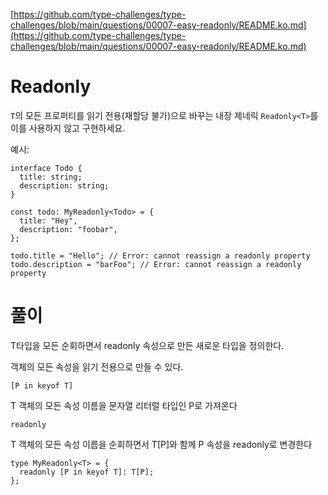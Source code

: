 [https://github.com/type-challenges/type-challenges/blob/main/questions/00007-easy-readonly/README.ko.md](https://github.com/type-challenges/type-challenges/blob/main/questions/00007-easy-readonly/README.ko.md)

# Readonly

`T`의 모든 프로퍼티를 읽기 전용(재할당 불가)으로 바꾸는 내장 제네릭 `Readonly<T>`를 이를 사용하지 않고 구현하세요.

예시:

```tsx
interface Todo {
  title: string;
  description: string;
}

const todo: MyReadonly<Todo> = {
  title: "Hey",
  description: "foobar",
};

todo.title = "Hello"; // Error: cannot reassign a readonly property
todo.description = "barFoo"; // Error: cannot reassign a readonly property
```

# 풀이

T타입을 모든 순회하면서 readonly 속성으로 만든 새로운 타입을 정의한다.

객체의 모든 속성을 읽기 전용으로 만들 수 있다.

`[P in keyof T]`

T 객체의 모든 속성 이름을 문자열 리터럴 타입인 P로 가져온다

`readonly`

T 객체의 모든 속성 이름을 순회하면서 T[P]와 함께 P 속성을 readonly로 변경한다

```tsx
type MyReadonly<T> = {
  readonly [P in keyof T]: T[P];
};
```
